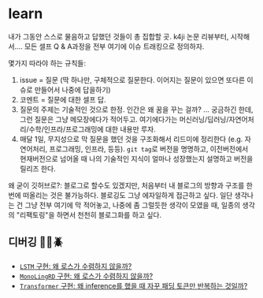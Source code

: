 # learn

내가 그동안 스스로 물음하고 답했던 것들이 총 집합할 곳. k4ji 논문 리뷰부터, 시작해서.... 모든 셀프 Q & A과정을 전부 여기에 이슈 트래킹으로 정의하자.

몇가지 따라야 하는 규칙들:
1. issue = 질문 (딱 하나만, 구체적으로 질문한다. 이어지는 질문이 있으면 또다른 이슈로 만들어서 나중에 답을하기)
2. 코멘트 = 질문에 대한 셀프 답.
3. 질문의 주제는 기술적인 것으로 한정. 인간은 왜 꿈을 꾸는 걸까? ... 궁금하긴 한데, 그런 질문은 그냥 메모장에다가 적어두고. 여기에다가는 머신러닝/딥러닝/자연어처리/수학/인프라/프로그래밍에 대한 내용만  루자.
5. 매달 1일, 무지성으로 막 질문을 했던 것을 구조화해서 리드미에 정리한다 (e.g. 자연어처리, 프로그래밍, 인프라, 등등). `git tag`로 버전을 명명하고, 이전버전에서 현재버전으로 넘어올 때 나의 기술적인 지식이 얼마나 성장했는지 설명하고 버전을 릴리즈 한다.


왜 굳이 깃허브로?:
블로그로 할수도 있겠지만, 처음부터 내 블로그의 방향과 구조를 한번에 떠올리는 것은 불가능하다. 블로깅도 그냥 에자일하게 접근하고 싶다. 일단 생각나는 건 그냥 전부 여기에 막 적어놓고,
나중에 좀 그럴듯한 생각이 모였을 때, 일종의 생각의 "리팩토링"을 하면서 천천히 블로그화를 하고 싶다. 



## 디버깅 🧑‍💻🪲  
- [`LSTM` 구현: 왜 로스가 수렴하지 않을까?](https://github.com/eubinecto/learn/issues/8)
- [`MonoLingRD` 구현: 왜 로스가 수렴하지 않을까?](https://github.com/eubinecto/learn/issues/7)
- [`Transformer` 구현: 왜 inference를 했을 때 자꾸 패딩 토큰만 반복하는 것일까?](https://github.com/eubinecto/learn/issues/9)

